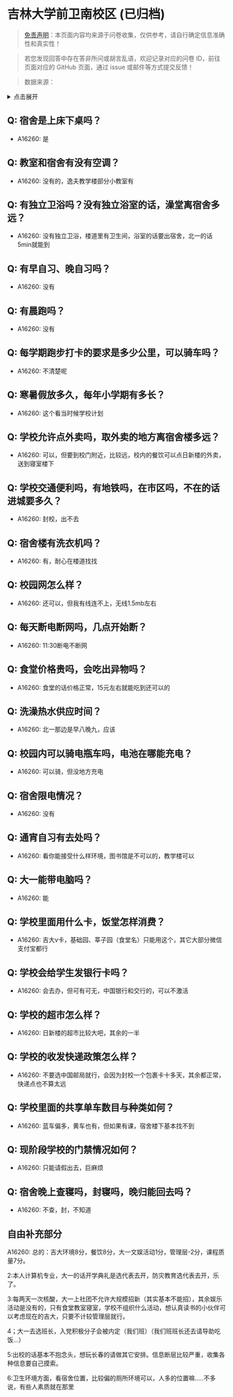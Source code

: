 # 吉林大学前卫南校区 (已归档)

> [免责声明](https://colleges.chat/#_3)：本页面内容均来源于问卷收集，仅供参考，请自行确定信息准确性和真实性！

> 若您发现回答中存在答非所问或胡言乱语，欢迎记录对应的问卷 ID，前往页面对应的 GitHub 页面，通过 issue 或邮件等方式提交反馈！

> 数据来源：

<details><summary>点击展开</summary>
<ul>
<li>A16260: 匿名 (2022 年 10 月)</li>
</ul>
</details>

## Q: 宿舍是上床下桌吗？

- A16260: 是

## Q: 教室和宿舍有没有空调？

- A16260: 没有的，逸夫教学楼部分小教室有

## Q: 有独立卫浴吗？没有独立浴室的话，澡堂离宿舍多远？

- A16260: 没有独立卫浴，楼道里有卫生间，浴室的话要出宿舍，北一的话5min就能到

## Q: 有早自习、晚自习吗？

- A16260: 没有

## Q: 有晨跑吗？

- A16260: 没有

## Q: 每学期跑步打卡的要求是多少公里，可以骑车吗？

- A16260: 不清楚呢

## Q: 寒暑假放多久，每年小学期有多长？

- A16260: 这个看当时候学校计划

## Q: 学校允许点外卖吗，取外卖的地方离宿舍楼多远？

- A16260: 可以，但要到校门附近，比较远，校内的餐饮可以点日新楼的外卖，送到寝室楼下

## Q: 学校交通便利吗，有地铁吗，在市区吗，不在的话进城要多久？

- A16260: 封校，出不去

## Q: 宿舍楼有洗衣机吗？

- A16260: 有，耐心在楼道找找

## Q: 校园网怎么样？

- A16260: 还可以，但我有线连不上，无线1.5mb左右

## Q: 每天断电断网吗，几点开始断？

- A16260: 11:30断电不断网

## Q: 食堂价格贵吗，会吃出异物吗？

- A16260: 食堂的话价格正常，15元左右就能吃到还可以的

## Q: 洗澡热水供应时间？

- A16260: 北一那边是早八晚九，应该

## Q: 校园内可以骑电瓶车吗，电池在哪能充电？

- A16260: 可以骑，但没地方充电

## Q: 宿舍限电情况？

- A16260: 没有

## Q: 通宵自习有去处吗？

- A16260: 看你能接受什么样环境，图书馆是不可以的，教学楼可以

## Q: 大一能带电脑吗？

- A16260: 能

## Q: 学校里面用什么卡，饭堂怎样消费？

- A16260: 吉大v卡，基础园、莘子园（食堂名）只能用这个，其它大部分微信支付宝都行

## Q: 学校会给学生发银行卡吗？

- A16260: 会去办，但可有可无，中国银行和交行的，可以不激活

## Q: 学校的超市怎么样？

- A16260: 日新楼的超市比较大吧，其余的一半

## Q: 学校的收发快递政策怎么样？

- A16260: 不要选中国邮局就行，会因为封校一个包裹卡十多天，其余都正常，快递点也不算太远

## Q: 学校里面的共享单车数目与种类如何？

- A16260: 蓝车偏多，黄车也有，但如果有课，宿舍楼下基本找不到

## Q: 现阶段学校的门禁情况如何？

- A16260: 只能请假出去，巨麻烦

## Q: 宿舍晚上查寝吗，封寝吗，晚归能回去吗？

- A16260: 不查，封，不知道

## 自由补充部分

A16260: 总的：吉大环境8分，餐饮8分，大一文娱活动1分，管理层-2分，课程质量7分。

2:本人计算机专业，大一的话开学典礼是选代表去开，防灾教育选代表去开，乐了。

3:每两天一次核酸，大一上社团不允许大规模招新（其实基本不能招），其余娱乐活动是没有的，只有食堂教室寝室，学校不组织什么活动，想认真读书的小伙伴可以考虑现在的吉大，只要不计较管理层就行。

4；大一去选班长，入党积极分子会被内定（我们班）（我们班班长还去请导助吃饭…）

5:出校的话基本不抱念头，想玩长春的请做其它安排。信息断层比较严重，收集各种信息要自己摸索。

6:卫生环境方面，看宿舍位置，比较偏的厕所环境可以，人多的位置嘛…..不多说，有些人素质就在那里